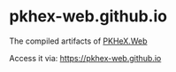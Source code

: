 # pkhex-web.github.io

The compiled artifacts of [PKHeX.Web](https://github.com/arleypadua/PKHeX.CLI/tree/main/src/PKHeX.Web)

Access it via: https://pkhex-web.github.io
